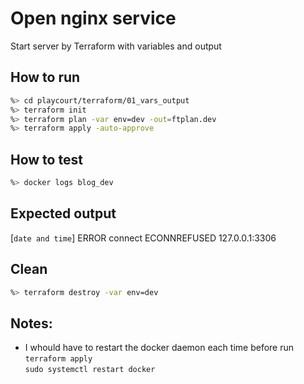# Open nginx service
Start server by Terraform with variables and output 

## How to run
```sh
%> cd playcourt/terraform/01_vars_output
%> terraform init
%> terraform plan -var env=dev -out=ftplan.dev
%> terraform apply -auto-approve
```

## How to test
```sh
%> docker logs blog_dev
```
## Expected output
[`date and time`] ERROR connect ECONNREFUSED 127.0.0.1:3306


## Clean
```sh
%> terraform destroy -var env=dev
```

## Notes:
- I whould have to restart the docker daemon each time before run `terraform apply`  
`sudo systemctl restart docker`




